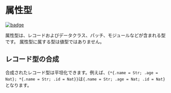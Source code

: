 # 属性型

[![badge](https://img.shields.io/endpoint.svg?url=https%3A%2F%2Fgezf7g7pd5.execute-api.ap-northeast-1.amazonaws.com%2Fdefault%2Fsource_up_to_date%3Fowner%3Derg-lang%26repos%3Derg%26ref%3Dmain%26path%3Ddoc/EN/syntax/type/09_attributive.md%26commit_hash%3Dbaf9e9597fbe528ed07a354a2b145e42ceef9e42)](https://gezf7g7pd5.execute-api.ap-northeast-1.amazonaws.com/default/source_up_to_date?owner=erg-lang&repos=erg&ref=main&path=doc/EN/syntax/type/09_attributive.md&commit_hash=baf9e9597fbe528ed07a354a2b145e42ceef9e42)

属性型は、レコードおよびデータクラス、パッチ、モジュールなどが含まれる型です。
属性型に属する型は値型ではありません。

## レコード型の合成

合成されたレコード型は平坦化できます。例えば、`{*{.name = Str; .age = Nat}; *{.name = Str; .id = Nat}}`は`{.name = Str; .age = Nat; .id = Nat}`となります。

